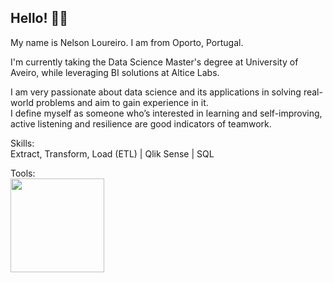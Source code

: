 ## Hello! 👋🏼
My name is Nelson Loureiro. I am from Oporto, Portugal.

I'm currently taking the Data Science Master's degree at University of Aveiro, while leveraging BI solutions at Altice Labs.

I am very passionate about data science and its applications in solving real-world problems and aim to gain experience in it.<br>
I define myself as someone who’s interested in learning and self-improving, active listening and resilience are good indicators of teamwork. 

Skills:<br>
Extract, Transform, Load (ETL) | Qlik Sense | SQL

Tools: <br>
<img src="https://github.com/user-attachments/assets/fc9ab3e1-7a69-451a-8932-478c0aa9994d" width="150" />
